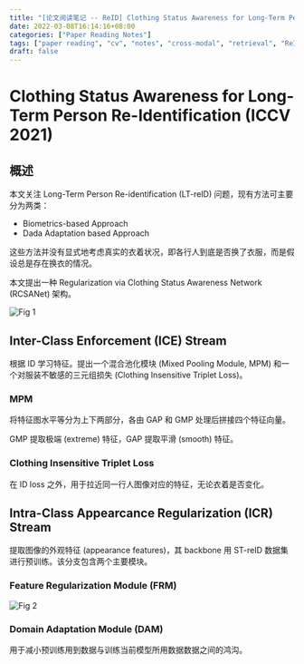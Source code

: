 ```yaml
---
title: "[论文阅读笔记 -- ReID] Clothing Status Awareness for Long-Term Person ReID (ICCV 2021)"
date: 2022-03-08T16:14:16+08:00
categories: ["Paper Reading Notes"]
tags: ["paper reading", "cv", "notes", "cross-modal", "retrieval", "ReID", "long-term"]
draft: false
---
```


# Clothing Status Awareness for Long-Term Person Re-Identification (ICCV 2021)

## 概述

本文关注 Long-Term Person Re-identification (LT-reID) 问题，现有方法可主要分为两类：  
+ Biometrics-based Approach
+ Dada Adaptation based Approach

这些方法并没有显式地考虑真实的衣着状况，即各行人到底是否换了衣服，而是假设总是存在换衣的情况。  

本文提出一种 Regularization via Clothing Status Awareness Network (RCSANet) 架构。  

![Fig 1](/images/2022/PRN207/1.png)

## Inter-Class Enforcement (ICE) Stream

根据 ID 学习特征。提出一个混合池化模块 (Mixed Pooling Module, MPM) 和一个对服装不敏感的三元组损失 (Clothing Insensitive Triplet Loss)。  

### MPM

将特征图水平等分为上下两部分，各由 GAP 和 GMP 处理后拼接四个特征向量。  

GMP 提取极端 (extreme) 特征，GAP 提取平滑 (smooth) 特征。  

### Clothing Insensitive Triplet Loss

在 ID loss 之外，用于拉近同一行人图像对应的特征，无论衣着是否变化。  

## Intra-Class Appearcance Regularization (ICR) Stream

提取图像的外观特征 (appearance features)，其 backbone 用 ST-reID 数据集进行预训练。该分支包含两个主要模块。  

### Feature Regularization Module (FRM)

![Fig 2](/images/2022/PRN207/2.png)

### Domain Adaptation Module (DAM)

用于减小预训练用到数据与训练当前模型所用数据数据之间的鸿沟。  
